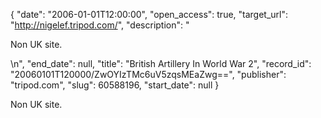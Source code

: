 {
  "date": "2006-01-01T12:00:00", 
  "open_access": true, 
  "target_url": "http://nigelef.tripod.com/", 
  "description": "<p>Non UK site.</p>\n", 
  "end_date": null, 
  "title": "British Artillery In World War 2", 
  "record_id": "20060101T120000/ZwOYIzTMc6uV5zqsMEaZwg==", 
  "publisher": "tripod.com", 
  "slug": 60588196, 
  "start_date": null
}

<p>Non UK site.</p>
